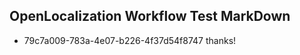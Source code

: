 ## OpenLocalization Workflow Test MarkDown
* 79c7a009-783a-4e07-b226-4f37d54f8747 thanks!

<!--HONumber=Jul16_HO3-->


